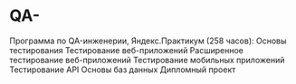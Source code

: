 # QA-
Программа по QA-инженерии, Яндекс.Практикум (258 часов):  Основы тестирования Тестирование веб-приложений Расширенное тестирование веб-приложений Тестирование мобильных приложений Тестирование API Основы баз данных Дипломный проект
